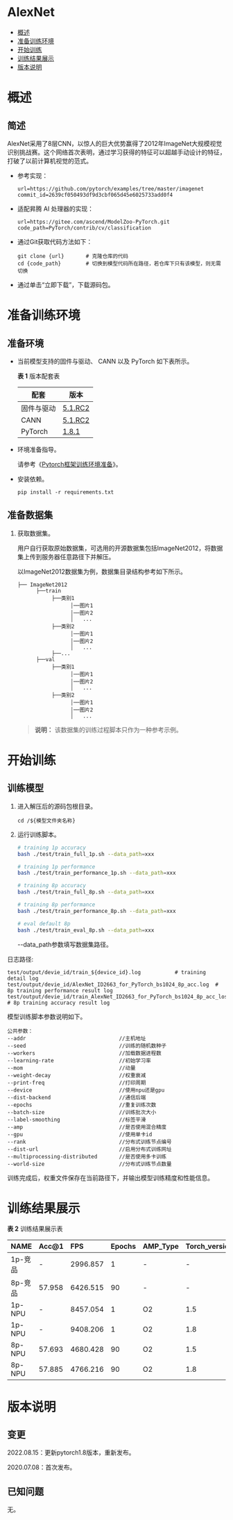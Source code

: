 # AlexNet

-   [概述](#概述)
-   [准备训练环境](#准备训练环境)
-   [开始训练](#开始训练)
-   [训练结果展示](#训练结果展示)
-   [版本说明](#版本说明)

# 概述

## 简述
AlexNet采用了8层CNN，以惊人的巨大优势赢得了2012年ImageNet大规模视觉识别挑战赛。这个网络首次表明，通过学习获得的特征可以超越手动设计的特征，打破了以前计算机视觉的范式。

- 参考实现：

  ```
  url=https://github.com/pytorch/examples/tree/master/imagenet
  commit_id=2639cf050493df9d3cbf065d45e6025733add0f4
  ```

- 适配昇腾 AI 处理器的实现：

  ```
  url=https://gitee.com/ascend/ModelZoo-PyTorch.git
  code_path=PyTorch/contrib/cv/classification
  ```
  
- 通过Git获取代码方法如下：

  ```
  git clone {url}       # 克隆仓库的代码
  cd {code_path}        # 切换到模型代码所在路径，若仓库下只有该模型，则无需切换
  ```
  
- 通过单击“立即下载”，下载源码包。

# 准备训练环境

## 准备环境

- 当前模型支持的固件与驱动、 CANN 以及 PyTorch 如下表所示。

  **表 1**  版本配套表

  | 配套       | 版本                                                         |
  | ---------- | ------------------------------------------------------------ |
  | 固件与驱动 | [5.1.RC2](https://www.hiascend.com/hardware/firmware-drivers?tag=commercial) |
  | CANN       | [5.1.RC2](https://www.hiascend.com/software/cann/commercial?version=5.1.RC2) |
  | PyTorch    | [1.8.1](https://gitee.com/ascend/pytorch/tree/master/) |

- 环境准备指导。

  请参考《[Pytorch框架训练环境准备](https://www.hiascend.com/document/detail/zh/ModelZoo/pytorchframework/ptes)》。
  
- 安装依赖。

  ```
  pip install -r requirements.txt
  ```


## 准备数据集

1. 获取数据集。

   用户自行获取原始数据集，可选用的开源数据集包括ImageNet2012，将数据集上传到服务器任意路径下并解压。

   以ImageNet2012数据集为例，数据集目录结构参考如下所示。

   ```
   ├── ImageNet2012
         ├──train
              ├──类别1
                    │──图片1
                    │──图片2
                    │   ...       
              ├──类别2
                    │──图片1
                    │──图片2
                    │   ...   
              ├──...                     
         ├──val  
              ├──类别1
                    │──图片1
                    │──图片2
                    │   ...       
              ├──类别2
                    │──图片1
                    │──图片2
                    │   ...              
   ```

   > **说明：** 
   >该数据集的训练过程脚本只作为一种参考示例。


# 开始训练

## 训练模型

1. 进入解压后的源码包根目录。

   ```
   cd /${模型文件夹名称} 
   ```

2. 运行训练脚本。

    ```bash
    # training 1p accuracy
    bash ./test/train_full_1p.sh --data_path=xxx    

    # training 1p performance
    bash ./test/train_performance_1p.sh --data_path=xxx    

    # training 8p accuracy
    bash ./test/train_full_8p.sh --data_path=xxx    

    # training 8p performance
    bash ./test/train_performance_8p.sh --data_path=xxx    

    # eval default 8p
    bash ./test/train_eval_8p.sh --data_path=xxx

    ```
   --data\_path参数填写数据集路径。

日志路径:
    
    test/output/devie_id/train_${device_id}.log           # training detail log
    test/output/devie_id/AlexNet_ID2663_for_PyTorch_bs1024_8p_acc.log  # 8p training performance result log
    test/output/devie_id/train_AlexNet_ID2663_for_PyTorch_bs1024_8p_acc_loss.txt   # 8p training accuracy result log

   模型训练脚本参数说明如下。

   ```
   公共参数：
   --addr                              //主机地址
   --seed                              //训练的随机数种子   
   --workers                           //加载数据进程数
   --learning-rate                     //初始学习率
   --mom                               //动量
   --weight-decay                      //权重衰减
   --print-freq                        //打印周期
   --device                            //使用npu还是gpu
   --dist-backend                      //通信后端
   --epochs                            //重复训练次数
   --batch-size                        //训练批次大小
   --label-smoothing                   //标签平滑
   --amp                               //是否使用混合精度
   --gpu                               //使用单卡id
   --rank                              //分布式训练节点编号
   --dist-url                          //启用分布式训练网址
   --multiprocessing-distributed       //是否使用多卡训练
   --world-size                        //分布式训练节点数量
   ```
   
   训练完成后，权重文件保存在当前路径下，并输出模型训练精度和性能信息。

# 训练结果展示

**表 2**  训练结果展示表

| NAME    | Acc@1  | FPS      | Epochs | AMP_Type | Torch_version |
| ------- | ------ | :------  | ------ | :------- | :------------ |
| 1p-竞品 | -      | 2996.857 | 1      | -        | -             |
| 8p-竞品 | 57.958 | 6426.515 | 90     | -        | -             |
| 1p-NPU  | -      | 8457.054 | 1      | O2       | 1.5           |
| 1p-NPU  | -      | 9408.206 | 1      | O2       | 1.8           |
| 8p-NPU  | 57.693 | 4680.428 | 90     | O2       | 1.5           |
| 8p-NPU  | 57.885 | 4766.216 | 90     | O2       | 1.8           |

# 版本说明

## 变更

2022.08.15：更新pytorch1.8版本，重新发布。

2020.07.08：首次发布。

## 已知问题

无。
